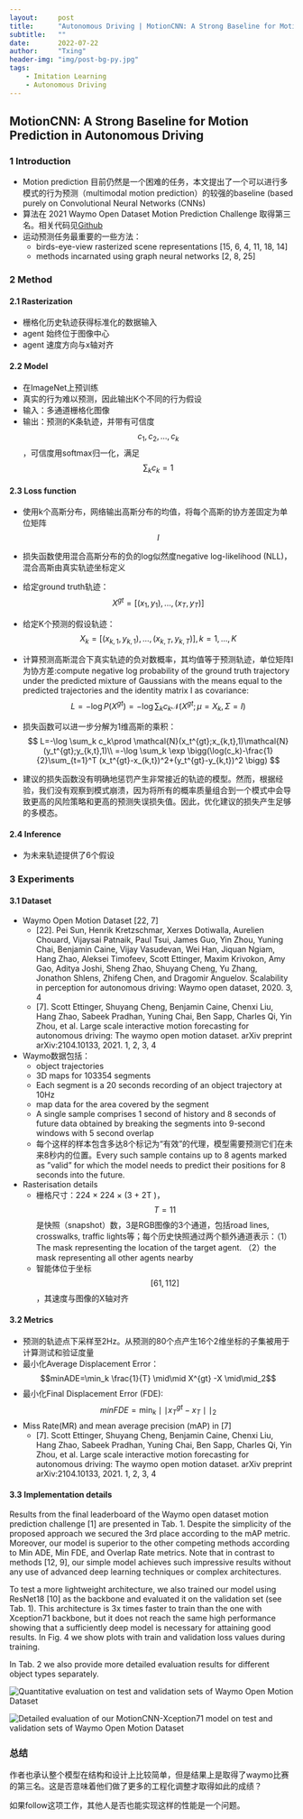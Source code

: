 ```yaml
---
layout:     post
title:      "Autonomous Driving | MotionCNN: A Strong Baseline for Motion Prediction in Autonomous Driving"
subtitle:   ""
date:       2022-07-22
author:     "Txing"
header-img: "img/post-bg-py.jpg"
tags:
    - Imitation Learning
    - Autonomous Driving
---
```


## MotionCNN: A Strong Baseline for Motion Prediction in Autonomous Driving  

### 1 Introduction

- Motion prediction 目前仍然是一个困难的任务，本文提出了一个可以进行多模式的行为预测（multimodal motion prediction）的较强的baseline (based purely on Convolutional Neural Networks
  (CNNs)  
- 算法在 2021 Waymo Open Dataset Motion Prediction Challenge 取得第三名。相关代码见[Github](https://github.com/kbrodt/waymo-motion-prediction-2021)
- 运动预测任务最重要的一些方法：
  - birds-eye-view rasterized scene representations [15, 6, 4, 11, 18, 14]
  - methods incarnated using graph neural networks [2, 8, 25]  

### 2 Method

#### 2.1 Rasterization

- 栅格化历史轨迹获得标准化的数据输入
- agent 始终位于图像中心
- agent 速度方向与x轴对齐

#### 2.2 Model

- 在ImageNet上预训练
- 真实的行为难以预测，因此输出K个不同的行为假设
- 输入：多通道栅格化图像
- 输出：预测的K条轨迹，并带有可信度$$c_1,c_2,...,c_k$$，可信度用softmax归一化，满足$$\sum_k c_k=1$$

#### 2.3 Loss function  

- 使用k个高斯分布，网络输出高斯分布的均值，将每个高斯的协方差固定为单位矩阵$$I$$

- 损失函数使用混合高斯分布的负的log似然度negative log-likelihood (NLL)，混合高斯由真实轨迹坐标定义  
- 给定ground truth轨迹：$$X^{gt}=[(x_1,y_1),...,(x_T,y_T)]$$
- 给定K个预测的假设轨迹：$$X_k=[(x_{k,1},y_{k,1}),...,(x_{k,T},y_{k,T})],k=1,...,K$$

- 计算预测高斯混合下真实轨迹的负对数概率，其均值等于预测轨迹，单位矩阵I为协方差:compute negative log probability of the ground truth trajectory under the predicted mixture of Gaussians with the means equal to the predicted trajectories and the identity matrix I as covariance: 
  $$
  L=-\log P(X^{gt})=-\log\sum_k c_k \mathcal{N}(X^{gt};\mu=X_k,\Sigma=I)
  $$

- 损失函数可以进一步分解为1维高斯的乘积：
  $$
  L=-\log \sum_k c_k\prod \mathcal{N}(x_t^{gt};x_{k,t},1)\mathcal{N}(y_t^{gt};y_{k,t},1)\\
  =-\log \sum_k \exp \bigg(\log(c_k)-\frac{1}{2}\sum_{t=1}^T (x_t^{gt}-x_{k,t})^2+(y_t^{gt}-y_{k,t})^2 \bigg)
  $$

- 建议的损失函数没有明确地惩罚产生非常接近的轨迹的模型。然而，根据经验，我们没有观察到模式崩溃，因为将所有的概率质量组合到一个模式中会导致更高的风险策略和更高的预测失误损失值。因此，优化建议的损失产生足够的多模态。

#### 2.4 Inference  

- 为未来轨迹提供了6个假设

### 3 Experiments  

#### 3.1 Dataset

- Waymo Open Motion Dataset [22, 7]  
  - [22]. Pei Sun, Henrik Kretzschmar, Xerxes Dotiwalla, Aurelien Chouard, Vijaysai Patnaik, Paul Tsui, James Guo, Yin Zhou, Yuning Chai, Benjamin Caine, Vijay Vasudevan, Wei Han, Jiquan Ngiam, Hang Zhao, Aleksei Timofeev, Scott Ettinger, Maxim Krivokon, Amy Gao, Aditya Joshi, Sheng Zhao, Shuyang Cheng, Yu Zhang, Jonathon Shlens, Zhifeng Chen, and Dragomir Anguelov. Scalability in perception for autonomous driving: Waymo open dataset, 2020. 3, 4  
  - [7]. Scott Ettinger, Shuyang Cheng, Benjamin Caine, Chenxi Liu, Hang Zhao, Sabeek Pradhan, Yuning Chai, Ben Sapp, Charles Qi, Yin Zhou, et al. Large scale interactive motion forecasting for autonomous driving: The waymo open motion dataset. arXiv preprint arXiv:2104.10133, 2021. 1, 2, 3, 4  
- Waymo数据包括：
  - object trajectories  
  - 3D maps for 103354 segments 
  - Each segment is a 20 seconds recording of an object trajectory at 10Hz  
  - map data for the area covered by the segment
  - A single sample comprises 1 second of history and 8 seconds of future data obtained by breaking the segments into 9-second windows with 5 second overlap  
  - 每个这样的样本包含多达8个标记为“有效”的代理，模型需要预测它们在未来8秒内的位置。Every such sample contains up to 8 agents marked as ”valid” for which the model needs to predict their positions for 8 seconds into the future.
- Rasterisation details  
  - 栅格尺寸：224 × 224 × (3 + 2T )，$$T=11$$​是快照（snapshot）数，3是RGB图像的3个通道，包括road lines, crosswalks, traffic lights等；每个历史快照通过两个额外通道表示：（1）The mask representing the location of the target agent. （2）the mask representing all other agents nearby  
  - 智能体位于坐标$$[61,112]$$，其速度与图像的X轴对齐

#### 3.2 Metrics

- 预测的轨迹点下采样至2Hz。从预测的80个点产生16个2维坐标的子集被用于计算测试和验证度量
- 最小化Average Displacement Error：$$minADE=\min_k \frac{1}{T} \mid\mid X^{gt} -X \mid\mid_2$$
- 最小化Final Displacement Error (FDE): $$minFDE=\min_k \mid\mid x_T^{gt}- x_T \mid\mid_2$$
- Miss Rate(MR) and mean average precision (mAP)  in [7]
  - [7]. Scott Ettinger, Shuyang Cheng, Benjamin Caine, Chenxi Liu, Hang Zhao, Sabeek Pradhan, Yuning Chai, Ben Sapp, Charles Qi, Yin Zhou, et al. Large scale interactive motion forecasting for autonomous driving: The waymo open motion dataset. arXiv preprint arXiv:2104.10133, 2021. 1, 2, 3, 4  

#### 3.3 Implementation details  

Results from the final leaderboard of the Waymo open dataset motion prediction challenge [1] are presented in Tab. 1. Despite the simplicity of the proposed approach we secured the 3rd place according to the mAP metric. Moreover, our model is superior to the other competing methods according to Min ADE, Min FDE, and Overlap Rate metrics. Note that in contrast to methods [12, 9], our simple model achieves such impressive results without any use of advanced deep learning techniques or complex architectures.

To test a more lightweight architecture, we also trained our model using ResNet18 [10] as the backbone and evaluated it on the validation set (see Tab. 1). This architecture is 3x times faster to train than the one with Xception71 backbone, but it does not reach the same high performance showing that a sufficiently deep model is necessary for attaining good results. In Fig. 4 we show plots with train and validation loss values during training. 

In Tab. 2 we also provide more detailed evaluation results for different object types separately.  

![Quantitative evaluation on test and validation sets of Waymo Open Motion Dataset](https://raw.githubusercontent.com/txing-casia/txing-casia.github.io/master/20220722-1.png)

 ![Detailed evaluation of our MotionCNN-Xception71 model on test and validation sets of Waymo Open Motion Dataset](https://raw.githubusercontent.com/txing-casia/txing-casia.github.io/master/20220722-2.png) 

### 总结

作者也承认整个模型在结构和设计上比较简单，但是结果上是取得了waymo比赛的第三名。这是否意味着他们做了更多的工程化调整才取得如此的成绩？

如果follow这项工作，其他人是否也能实现这样的性能是一个问题。



​	
